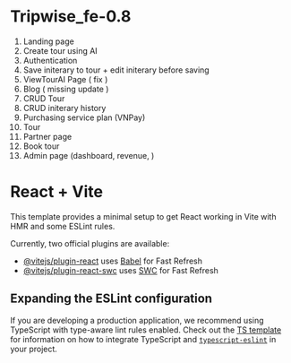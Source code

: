 # Tripwise_fe-0.8

1. Landing page
2. Create tour using AI
3. Authentication
4. Save initerary to tour + edit initerary before saving
5. ViewTourAI Page ( fix )
6. Blog ( missing update )
7. CRUD Tour
8. CRUD initerary history
9. Purchasing service plan (VNPay)
10. Tour
11. Partner page
12. Book tour
13. Admin page (dashboard, revenue, )

# React + Vite

This template provides a minimal setup to get React working in Vite with HMR and some ESLint rules.

Currently, two official plugins are available:

- [@vitejs/plugin-react](https://github.com/vitejs/vite-plugin-react/blob/main/packages/plugin-react) uses [Babel](https://babeljs.io/) for Fast Refresh
- [@vitejs/plugin-react-swc](https://github.com/vitejs/vite-plugin-react/blob/main/packages/plugin-react-swc) uses [SWC](https://swc.rs/) for Fast Refresh

## Expanding the ESLint configuration

If you are developing a production application, we recommend using TypeScript with type-aware lint rules enabled. Check out the [TS template](https://github.com/vitejs/vite/tree/main/packages/create-vite/template-react-ts) for information on how to integrate TypeScript and [`typescript-eslint`](https://typescript-eslint.io) in your project.
